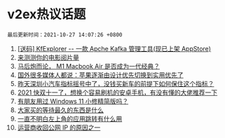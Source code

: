 # v2ex热议话题

`最后更新时间：2021-10-27 14:07:26 +0800`

1. [[送码] KfExplorer -- 一款 Apche Kafka 管理工具(现已上架 AppStore)](https://www.v2ex.com/t/810855)
1. [来测测你的电影阅片量](https://www.v2ex.com/t/810849)
1. [马后炮而论， M1 Macbook Air 是否成为一代经典？](https://www.v2ex.com/t/810802)
1. [国外很多媒体人都说：苹果逐渐由设计优先切换到实用优先了](https://www.v2ex.com/t/810842)
1. [昨天深圳小汽车指标摇号中了，没钱买新车的前提下如何保住这个指标？](https://www.v2ex.com/t/810851)
1. [2021 快双十一了，想换个容易刷机的安卓手机，有没有懂的大佬推荐一下](https://www.v2ex.com/t/810644)
1. [有朋友用过 Windows 11 小修精简版吗？](https://www.v2ex.com/t/810728)
1. [大家买的等待最久的东西是什么](https://www.v2ex.com/t/810844)
1. [一直不明白左上角的应用跳转有什么用](https://www.v2ex.com/t/810745)
1. [运营商收回公网 IP 的原因之一](https://www.v2ex.com/t/810633)

